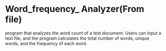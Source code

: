 # Word_frequency_ Analyzer(From file)
 program that analyzes the word count of a text document. Users can input a text file, and the program calculates the total number of words, unique words, and the frequency of each word.
